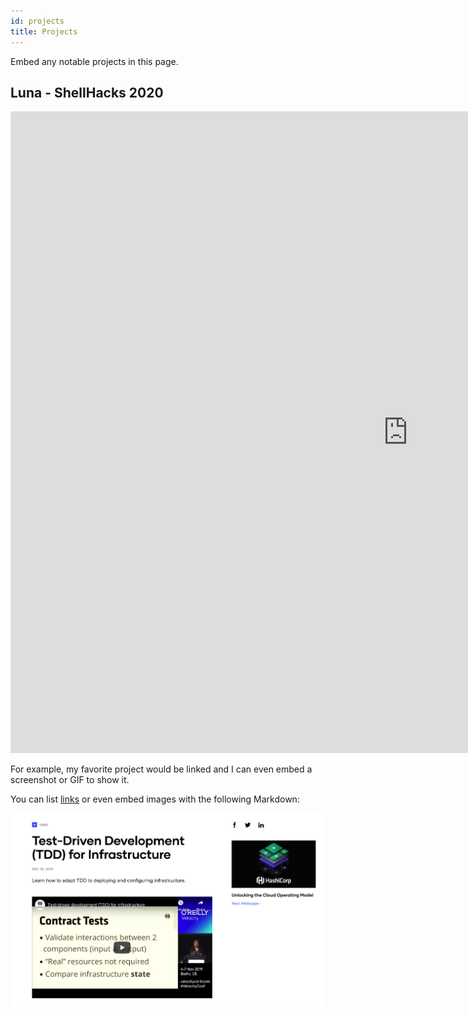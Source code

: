 ```yaml
---
id: projects
title: Projects
---
```


Embed any notable projects in this page.
## Luna - ShellHacks 2020

<iframe style="border: 1px solid rgba(0, 0, 0, 0.1);" width="1270" height="1025" src="https://www.figma.com/embed?embed_host=share&url=https%3A%2F%2Fwww.figma.com%2Fproto%2FfkxPpNiu3AXXgTkH9ypJHM%2FShellHacks-Luna%3Fnode-id%3D20%253A18%26viewport%3D448%252C326%252C0.38197198510169983%26scaling%3Dmin-zoom&chrome=DOCUMENTATION" allowfullscreen></iframe>

For example, my favorite project would be linked and I can even embed
a screenshot or GIF to show it.

You can list [links](https://www.hashicorp.com/resources/test-driven-development-tdd-for-infrastructure)
or even embed images with the following Markdown:

![Add alternate text for image](./assets/rosemary.png)

